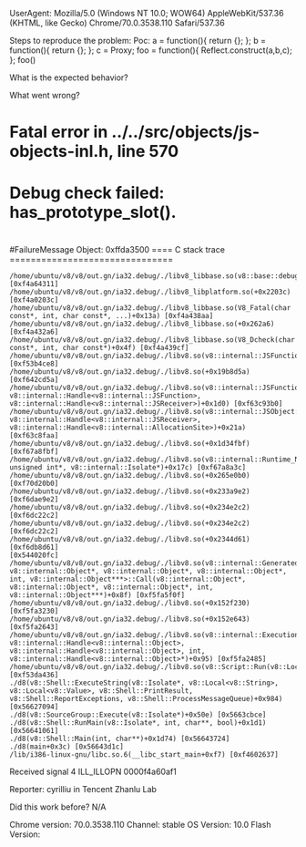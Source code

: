 UserAgent: Mozilla/5.0 (Windows NT 10.0; WOW64) AppleWebKit/537.36 (KHTML, like Gecko) Chrome/70.0.3538.110 Safari/537.36

Steps to reproduce the problem:
Poc:
a = function(){ return {}; };
b = function(){ return {}; }; 
c = Proxy; 
foo = function(){  Reflect.construct(a,b,c); }; 
foo()

What is the expected behavior?

What went wrong?
#
# Fatal error in ../../src/objects/js-objects-inl.h, line 570
# Debug check failed: has_prototype_slot().
#
#
#
#FailureMessage Object: 0xffda3500
==== C stack trace ===============================

    /home/ubuntu/v8/v8/out.gn/ia32.debug/./libv8_libbase.so(v8::base::debug::StackTrace::StackTrace()+0x31) [0xf4a64311]
    /home/ubuntu/v8/v8/out.gn/ia32.debug/./libv8_libplatform.so(+0x2203c) [0xf4a0203c]
    /home/ubuntu/v8/v8/out.gn/ia32.debug/./libv8_libbase.so(V8_Fatal(char const*, int, char const*, ...)+0x13a) [0xf4a438aa]
    /home/ubuntu/v8/v8/out.gn/ia32.debug/./libv8_libbase.so(+0x262a6) [0xf4a432a6]
    /home/ubuntu/v8/v8/out.gn/ia32.debug/./libv8_libbase.so(V8_Dcheck(char const*, int, char const*)+0x4f) [0xf4a439cf]
    /home/ubuntu/v8/v8/out.gn/ia32.debug/./libv8.so(v8::internal::JSFunction::has_initial_map()+0x68) [0xf53b4ce8]
    /home/ubuntu/v8/v8/out.gn/ia32.debug/./libv8.so(+0x19b8d5a) [0xf642cd5a]
    /home/ubuntu/v8/v8/out.gn/ia32.debug/./libv8.so(v8::internal::JSFunction::GetDerivedMap(v8::internal::Isolate*, v8::internal::Handle<v8::internal::JSFunction>, v8::internal::Handle<v8::internal::JSReceiver>)+0x1d0) [0xf63c93b0]
    /home/ubuntu/v8/v8/out.gn/ia32.debug/./libv8.so(v8::internal::JSObject::New(v8::internal::Handle<v8::internal::JSFunction>, v8::internal::Handle<v8::internal::JSReceiver>, v8::internal::Handle<v8::internal::AllocationSite>)+0x21a) [0xf63c8faa]
    /home/ubuntu/v8/v8/out.gn/ia32.debug/./libv8.so(+0x1d34fbf) [0xf67a8fbf]
    /home/ubuntu/v8/v8/out.gn/ia32.debug/./libv8.so(v8::internal::Runtime_NewObject(int, unsigned int*, v8::internal::Isolate*)+0x17c) [0xf67a8a3c]
    /home/ubuntu/v8/v8/out.gn/ia32.debug/./libv8.so(+0x265e0b0) [0xf70d20b0]
    /home/ubuntu/v8/v8/out.gn/ia32.debug/./libv8.so(+0x233a9e2) [0xf6dae9e2]
    /home/ubuntu/v8/v8/out.gn/ia32.debug/./libv8.so(+0x234e2c2) [0xf6dc22c2]
    /home/ubuntu/v8/v8/out.gn/ia32.debug/./libv8.so(+0x234e2c2) [0xf6dc22c2]
    /home/ubuntu/v8/v8/out.gn/ia32.debug/./libv8.so(+0x2344d61) [0xf6db8d61]
    [0x544020fc]
    /home/ubuntu/v8/v8/out.gn/ia32.debug/./libv8.so(v8::internal::GeneratedCode<v8::internal::Object*, v8::internal::Object*, v8::internal::Object*, v8::internal::Object*, int, v8::internal::Object***>::Call(v8::internal::Object*, v8::internal::Object*, v8::internal::Object*, int, v8::internal::Object***)+0x8f) [0xf5fa5f0f]
    /home/ubuntu/v8/v8/out.gn/ia32.debug/./libv8.so(+0x152f230) [0xf5fa3230]
    /home/ubuntu/v8/v8/out.gn/ia32.debug/./libv8.so(+0x152e643) [0xf5fa2643]
    /home/ubuntu/v8/v8/out.gn/ia32.debug/./libv8.so(v8::internal::Execution::Call(v8::internal::Isolate*, v8::internal::Handle<v8::internal::Object>, v8::internal::Handle<v8::internal::Object>, int, v8::internal::Handle<v8::internal::Object>*)+0x95) [0xf5fa2485]
    /home/ubuntu/v8/v8/out.gn/ia32.debug/./libv8.so(v8::Script::Run(v8::Local<v8::Context>)+0x416) [0xf53da436]
    ./d8(v8::Shell::ExecuteString(v8::Isolate*, v8::Local<v8::String>, v8::Local<v8::Value>, v8::Shell::PrintResult, v8::Shell::ReportExceptions, v8::Shell::ProcessMessageQueue)+0x984) [0x56627094]
    ./d8(v8::SourceGroup::Execute(v8::Isolate*)+0x50e) [0x5663cbce]
    ./d8(v8::Shell::RunMain(v8::Isolate*, int, char**, bool)+0x1d1) [0x56641061]
    ./d8(v8::Shell::Main(int, char**)+0x1d74) [0x56643724]
    ./d8(main+0x3c) [0x56643d1c]
    /lib/i386-linux-gnu/libc.so.6(__libc_start_main+0xf7) [0xf4602637]
Received signal 4 ILL_ILLOPN 0000f4a60af1

Reporter: cyrilliu in Tencent Zhanlu Lab

Did this work before? N/A 

Chrome version: 70.0.3538.110  Channel: stable
OS Version: 10.0
Flash Version: